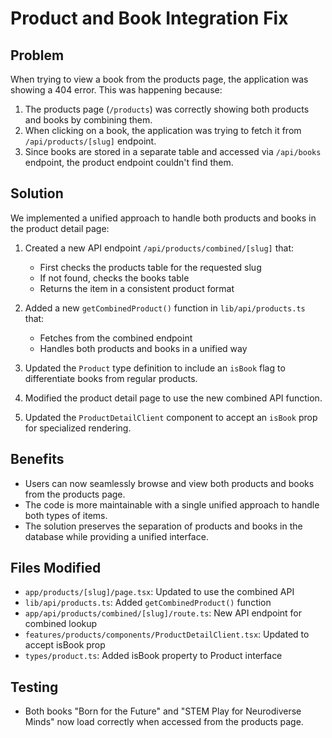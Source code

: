 # Product and Book Integration Fix

## Problem

When trying to view a book from the products page, the application was showing a 404 error. This was happening because:

1. The products page (`/products`) was correctly showing both products and books by combining them.
2. When clicking on a book, the application was trying to fetch it from `/api/products/[slug]` endpoint.
3. Since books are stored in a separate table and accessed via `/api/books` endpoint, the product endpoint couldn't find them.

## Solution

We implemented a unified approach to handle both products and books in the product detail page:

1. Created a new API endpoint `/api/products/combined/[slug]` that:

   - First checks the products table for the requested slug
   - If not found, checks the books table
   - Returns the item in a consistent product format

2. Added a new `getCombinedProduct()` function in `lib/api/products.ts` that:

   - Fetches from the combined endpoint
   - Handles both products and books in a unified way

3. Updated the `Product` type definition to include an `isBook` flag to differentiate books from regular products.

4. Modified the product detail page to use the new combined API function.

5. Updated the `ProductDetailClient` component to accept an `isBook` prop for specialized rendering.

## Benefits

- Users can now seamlessly browse and view both products and books from the products page.
- The code is more maintainable with a single unified approach to handle both types of items.
- The solution preserves the separation of products and books in the database while providing a unified interface.

## Files Modified

- `app/products/[slug]/page.tsx`: Updated to use the combined API
- `lib/api/products.ts`: Added `getCombinedProduct()` function
- `app/api/products/combined/[slug]/route.ts`: New API endpoint for combined lookup
- `features/products/components/ProductDetailClient.tsx`: Updated to accept isBook prop
- `types/product.ts`: Added isBook property to Product interface

## Testing

- Both books "Born for the Future" and "STEM Play for Neurodiverse Minds" now load correctly when accessed from the products page.
